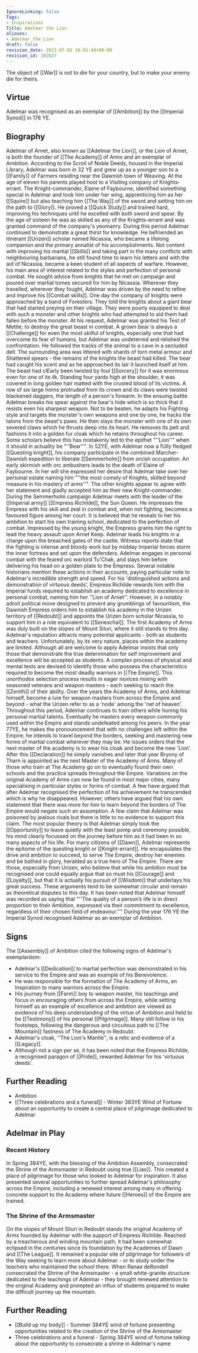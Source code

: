```yaml
---
IgnoreLinking: false
Tags:
- Inspirations
Title: Adelmar the Lion
aliases:
- Adelmar_the_Lion
draft: false
revision_date: 2023-07-02 16:01:48+00:00
revision_id: 102827
---
```


The object of [[War]] is not to die for your country, but to make your enemy die for theirs.
## Virtue
Adelmar was recognised as an exemplar of [[Ambition]] by the [[Imperial Synod]] in 176 YE. 
## Biography
Adelmar of Arnet, also known as [[Adelmar the Lion]], or the Lion of Arnet, is both the founder of [[The Academy]] of Arms and an exemplar of Ambition.
According to the Scroll of Noble Deeds, housed in the Imperial Library, Adelmar was born in 32 YE and grew up as a younger son to a [[Family]] of Farmers residing near the Dawnish town of Weaving. 
At the age of eleven his parents played host to a Visiting company of Knights-errant. The Knight-commander, Elaine of Faybourne, identified something special in Adelmar and took him under her wing, apprenticing him as her [[Squire]] but also teaching him [[The Way]] of the sword and setting him on the path to [[Glory]]. He proved a [[Quick Study]] and trained hard, improving his techniques until he excelled with both sword and spear. By the age of sixteen he was as skilled as any of the Knights-errant and was granted command of the company's yeomanry.
During this period Adelmar continued to demonstrate a great thirst for knowledge. He befriended an itinerant [[Urizen]] scholar named Nicassia, who became a lifelong companion and the primary annalist of his accomplishments. Not content with improving his martial [[Skills]] and taking part in the many conflicts with neighbouring barbarians, he still found time to learn his letters and with the aid of Nicassia, became a keen student of all aspects of warfare. However, his main area of interest related to the styles and perfection of personal combat. He sought advice from knights that he met on campaign and poured over martial tomes secured for him by Nicassia. Wherever they travelled, wherever they fought, Adelmar was driven by the need to refine and improve his [[Combat skills]].
One day the company of knights were approached by a band of Foresters. They told the knights about a giant bear that had started preying on their village. They were poorly equipped to deal with such a monster and other knights who had attempted to aid them had fallen before the monster. At his request, Adelmar was granted his Test of Mettle; to destroy the great beast in combat. A grown bear is always a [[Challenge]] for even the most skilful of knights, especially one that had overcome its fear of humans, but Adelmar was undeterred and relished the confrontation. He followed the tracks of the animal to a cave in a secluded dell. The surrounding area was littered with shards of torn metal armour and Shattered spears - the remains of the knights the beast had killed. The bear had caught his scent and as he approached its lair it launched itself at him. The beast had clEarly been twisted by foul [[Sorcery]] for it was enormous even for one of its ilk. Standing four yards high at the shoulder, it was covered in long golden hair matted with the crusted blood of its victims. A row of six large horns protruded from its crown and its claws were twisted blackened daggers, the length of a person's forearm. In the ensuing battle Adelmar breaks his spear against the bear's hide which is so thick that it resists even his sharpest weapon. Not to be beaten, he adapts his Fighting style and targets the monster's own weapons and one by one, he hacks the talons from the beast's paws. He then slays the monster with one of its own severed claws which he thrusts deep into its heart. He removes its pelt and fashions it into a golden fur cloak which he retains throughout his career. Some scholars believe this has mistakenly led to the epithet "''Lion''" when it should in actuality be "''Bear''".
In 52YE, with Adelmar now a fUlly fledged [[Questing knight]], his company participate in the combined Marcher-Dawnish expedition to liberate [[Semmerholm]] from orcish occupation. An early skirmish with orc ambushers leads to the death of Elaine of Faybourne. In her will she expressed her desire that Adelmar take over her personal estate naming him "''the most comely of Knights, skilled beyond measure in his mastery of arms''". The other knights appear to agree with her statement and gladly accepted him as their new Knight-commander. 
During the Semmerholm campaign Adelmar meets with the leader of the [[Imperial army]] [[Empress Richilde]], the Sun Queen. He impresses the Empress with his skill and zeal in combat and, when not fighting, becomes a favoured figure among her court. It is believed that he reveals to her his ambition to start his own training school, dedicated to the perfection of combat. Impressed by the young knight, the Empress grants him the right to lead the heavy assault upon Arnet Keep.
Adelmar leads his knights in a charge upon the breached gates of the castle. Witness reports state that the fighting is intense and bloody work but by midday Imperial forces storm the inner fortress and set upon the defenders. Adelmar engages in personal combat with the feared orc warlord Tu'Chak, and slays him before delivering his head on a golden plate to the Empress. Several notable historians mention these actions in their accounts, paying particular note to Adelmar's incredible strength and speed. For his 'distinguished actions and demonstration of virtuous deeds', Empress Richilde rewards him with the Imperial funds required to establish an academy dedicated to excellence in personal combat, naming him her ''Lion of Arnet''. 
However, in a notably adroit political move designed to prevent any grumblings of favouritism, the Dawnish Empress orders him to establish his academy in the Urizen territory of [[Redoubt]] and appoints the Urizen born scholar Nicassia, to support him in a role equivalent to [[Seneschal]]. The first Academy of Arms was duly built on the slopes of Mount Siluri, where it still stands to this day.
Adelmar's reputation attracts many potential applicants - both as students and teachers. Unfortunately, by its very nature, places within the academy are limited. Although all are welcome to apply Adelmar insists that only those that demonstrate the true determination for self improvement and excellence will be accepted as students. A complex process of physical and mental tests are devised to identify those who possess the characteristics required to become the most deadly warriors in [[The Empire]]. This unorthodox selection process results in eager novices mixing with seasoned veterans and weapon masters - each seeking to reach the [[Zenith]] of their ability. 
Over the years the Academy of Arms, and Adelmar himself, become a lure for weapon masters from across the Empire and beyond - what the Urizen refer to as a 'node' among the 'net of heaven'. Throughout this period, Adelmar continues to train others while honing his personal martial talents. Eventually he masters every weapon commonly used within the Empire and stands undefeated among his peers. In the year 77YE, he makes the pronouncement that with no challenges left within the Empire, he intends to travel beyond the borders, seeking and mastering new forms of martial combat wherever they may be. He issues orders that the next master of the academy is to wear his cloak and become the new 'Lion'. After this [[Declaration]] he simply vanishes and later that year Bryony of Tharn is appointed as the next Master of the Academy of Arms. 
Many of those who train at The Academy go on to eventually found their own schools and the practice spreads throughout the Empire. Variations on the original Academy of Arms can now be found in most major cities, many specialising in particular styles or forms of combat.
A few have argued that after Adelmar recognised the perfection of his achievement he transcended which is why he disappeared. However, others have argued that his own statement that there was more for him to learn beyond the borders of The Empire would negate such an assumption. A few claim that Adelmar was poisoned by jealous rivals but there is little to no evidence to support this claim. The most popular theory is that Adelmar simply took the [[Opportunity]] to leave quietly with the least pomp and ceremony possible, his mind clearly focussed on the journey before him as it had been in so many aspects of his life.
For many citizens of [[Dawn]], Adelmar represents the epitome of the questing knight or [[Knight-errant]]. He encapsulates the drive and ambition to succeed, to serve The Empire, destroy her enemies and be bathed in glory, heralded as a true hero of The Empire.
There are those, especially from Urizen, who believe that while his ambition must be recognised one could equally argue that so must his [[Courage]] and [[Loyalty]], but that it is actually his pursuit of [[Wisdom]] that underlays his great success. These arguments tend to be somewhat circular and remain as theoretical disputes to this day.
It has been noted that Adelmar himself was recorded as saying that "''The quality of a person’s life is in direct proportion to their Ambition, expressed via their commitment to excellence, regardless of their chosen field of endeavour.''"
During the year 176 YE the Imperial Synod recognised Adelmar as an exemplar of Ambition.
## Signs
The [[Assembly]] of Ambition cited the following signs of Adelmar's exemplardom:
* Adelmar's [[Dedication]] to martial perfection was demonstrated in his service to the Empire and was an example of his Benevolence.
* He was responsible for the formation of The Academy of Arms, an Inspiration to many warriors across the Empire.
* His journey from [[Farm]] boy to weapon master, his teachings and focus in encouraging others from across the Empire, while setting himself as an example of excellence and ambition are viewed as evidence of his deep understanding of the virtue of Ambition and held to be [[Testimony]] of his personal [[Pilgrimage]]. Many still follow in his footsteps, following the dangerous and circuitous path to [[The Mountain]] fastness of The Academy in Redoubt.
* Adelmar's cloak, ''The Lion's Mantle'', is a relic and evidence of a [[Legacy]].
* Although not a sign per se, it has been noted that the Empress Richilde, a recognised paragon of [[Pride]], rewarded Adelmar for his 'virtuous deeds'.
## Further Reading
* Ambition
* [[Three celebrations and a funeral]] - Winter 383YE Wind of Fortune about an opportunity to create a central place of pilgrimage dedicated to Adelmar
## Adelmar in Play
### Recent History
In Spring 384YE, with the blessing of the Ambition Assembly, consecrated the Shrine of the Armsmaster in Redoubt using true [[Liao]]. This created a place of pilgrimage for those who looked to Adelmar for inspiration. It also presented several opportunities to further spread Adelmar's philosophy across the Empire, including a renewed interest among many in offering concrete support to the Academy where future [[Heroes]] of the Empire are trained.
### The Shrine of the Armsmaster
On the slopes of Mount Siluri in Redoubt stands the original Academy of Arms founded by Adelmar with the support of Empress Richilde. Reached by a treacherous and winding mountain path, it had been somewhat eclipsed in the centuries since its foundation by the Academies of Dawn and [[The League]]. It remained a popular site of pilgrimage for followers of the Way seeking to learn more about Adelmar - or to study under the teachers who maintained the school there.
When Ranae deRondell consecrated the Shrine of the Armsmaster - a small white-granite structure dedicated to the teachings of Adelmar - they brought renewed attention to the original Academy and prompted an influx of students prepared to make the difficult journey up the mountain.
## Further Reading
* [[Build up my body]] - Summer 384YE wind of fortune presenting opportunities related to the creation of the Shrine of the Armsmaster
* Three celebrations and a funeral - Spring 384YE wind of fortune talking about the opportunity to consecrate a shrine in Adelmar's name